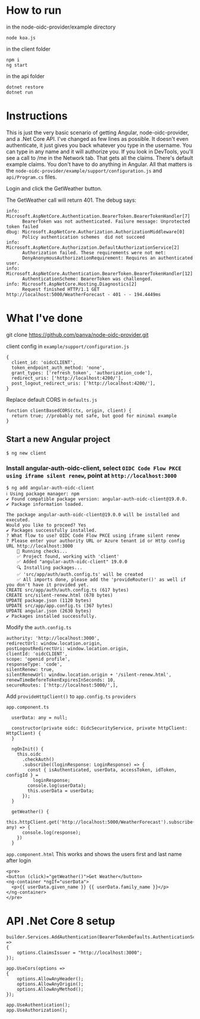 # How to run

in the node-oidc-provider/example directory
```
node koa.js
```

in the client folder
```
npm i
ng start
```

in the api folder
```
dotnet restore
dotnet run
```

# Instructions
This is just the very basic scenario of getting Angular, node-oidc-provider, and a .Net Core API.  I've changed as few lines as possible.  It doesn't even authenticate, it just gives you back whatever you type in the username.  You can type in any name and it will authorize you.  If you look in DevTools, you'll see a call to /me in the Network tab.  That gets all the claims.  There's default example claims.  You don't have to do anything in Angular.  All that matters is the `node-oidc-provider/example/support/configuration.js` and `api/Program.cs` files.

Login and click the GetWeather button.

The GetWeather call will return 401.  The debug says:

```
info: Microsoft.AspNetCore.Authentication.BearerToken.BearerTokenHandler[7]
      BearerToken was not authenticated. Failure message: Unprotected token failed
dbug: Microsoft.AspNetCore.Authorization.AuthorizationMiddleware[0]
      Policy authentication schemes  did not succeed
info: Microsoft.AspNetCore.Authorization.DefaultAuthorizationService[2]
      Authorization failed. These requirements were not met:
      DenyAnonymousAuthorizationRequirement: Requires an authenticated user.
info: Microsoft.AspNetCore.Authentication.BearerToken.BearerTokenHandler[12]
      AuthenticationScheme: BearerToken was challenged.
info: Microsoft.AspNetCore.Hosting.Diagnostics[2]
      Request finished HTTP/1.1 GET http://localhost:5000/WeatherForecast - 401 - - 194.4449ms
```

# What I've done

git clone https://github.com/panva/node-oidc-provider.git

client config in `example/support/configuration.js`

```
{
  client_id: 'oidcCLIENT',
  token_endpoint_auth_method: 'none',
  grant_types: ['refresh_token', 'authorization_code'],
  redirect_uris: ['http://localhost:4200/'],
  post_logout_redirect_uris: ['http://localhost:4200/'],
}
```

Replace default CORS in `defaults.js`

```
function clientBasedCORS(ctx, origin, client) {
  return true; //probably not safe, but good for minimal example
}
```

## Start a new Angular project

```
$ ng new client
```

### Install angular-auth-oidc-client, select `OIDC Code Flow PKCE using iframe silent renew`, point at `http://localhost:3000`

```
$ ng add angular-auth-oidc-client
ℹ Using package manager: npm
✔ Found compatible package version: angular-auth-oidc-client@19.0.0.
✔ Package information loaded.

The package angular-auth-oidc-client@19.0.0 will be installed and executed.
Would you like to proceed? Yes
✔ Packages successfully installed.
? What flow to use? OIDC Code Flow PKCE using iframe silent renew
? Please enter your authority URL or Azure tenant id or Http config URL http://localhost:3000
    🔎 Running checks...
    ✅️ Project found, working with 'client'
    ✅️ Added "angular-auth-oidc-client" 19.0.0
    🔍 Installing packages...
    ✅️ 'src/app/auth/auth.config.ts' will be created
    ✅️ All imports done, please add the 'provideRouter()' as well if you don't have it provided yet.
CREATE src/app/auth/auth.config.ts (617 bytes)
CREATE src/silent-renew.html (678 bytes)
UPDATE package.json (1120 bytes)
UPDATE src/app/app.config.ts (367 bytes)
UPDATE angular.json (2630 bytes)
✔ Packages installed successfully.
```

Modify the `auth.config.ts`


```
authority: 'http://localhost:3000',
redirectUrl: window.location.origin,
postLogoutRedirectUri: window.location.origin,
clientId: 'oidcCLIENT',
scope: 'openid profile',
responseType: 'code',
silentRenew: true,
silentRenewUrl: window.location.origin + '/silent-renew.html',
renewTimeBeforeTokenExpiresInSeconds: 10,
secureRoutes: ['http://localhost:5000/',],
```

Add `provideHttpClient()` to `app.config.ts` `providers`

`app.component.ts`

```
  userData: any = null;

  constructor(private oidc: OidcSecurityService, private httpClient: HttpClient) {
  }

  ngOnInit() {
    this.oidc
      .checkAuth()
      .subscribe((loginResponse: LoginResponse) => {
        const { isAuthenticated, userData, accessToken, idToken, configId } =
          loginResponse;
        console.log(userData);
        this.userData = userData;
      });
  }

  getWeather() {
    this.httpClient.get('http://localhost:5000/WeatherForecast').subscribe((response: any) => {
      console.log(response);
    })
  }
```

`app.component.html`  This works and shows the users first and last name after login

```
<pre>
<button (click)="getWeather()">Get Weather</button>
<ng-container *ngIf="userData">
  <p>{{ userData.given_name }} {{ userData.family_name }}</p>
</ng-container>
</pre>
```	

# API .Net Core 8 setup

```
builder.Services.AddAuthentication(BearerTokenDefaults.AuthenticationScheme).AddBearerToken(options =>
{
    options.ClaimsIssuer = "http://localhost:3000";
});

app.UseCors(options =>
{
    options.AllowAnyHeader();
    options.AllowAnyOrigin();
    options.AllowAnyMethod();
});

app.UseAuthentication();
app.UseAuthorization();
```


